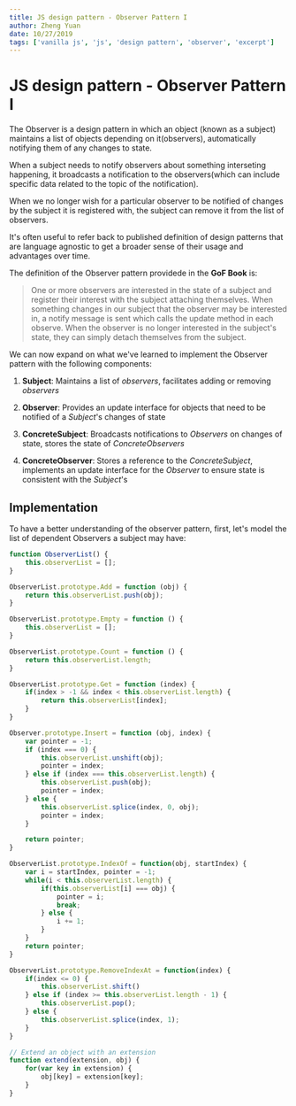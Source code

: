```yaml
---
title: JS design pattern - Observer Pattern I
author: Zheng Yuan
date: 10/27/2019
tags: ['vanilla js', 'js', 'design pattern', 'observer', 'excerpt']
---
```


JS design pattern - Observer Pattern I
============

The Observer is a design pattern in which an object (known as a subject) maintains a list of objects depending on it(observers), automatically notifying them of any changes to state.

When a subject needs to notify observers about something interseting happening, it broadcasts a notification to the observers(which can include specific data related to the topic of the notification).

When we no longer wish for a particular observer to be notified of changes by the subject it is registered with, the subject can remove it from the list of observers.

It's often useful to refer back to published definition of design patterns that are language agnostic to get a broader sense of their usage and advantages over time.

The definition of the Observer pattern providede in the **GoF Book** is:
> One or more observers are interested in the state of a subject and register their interest with the subject attaching themselves. When something changes in our subject that the observer may be interested in, a notify message is sent which calls the update method in each observe. When the observer is no longer interested in the subject's state, they can simply detach themselves from the subject.

We can now expand on what we've learned to implement the Observer pattern with the following components:

1. **Subject**: Maintains a list of *observers*, facilitates adding or removing *observers*

2. **Observer**: Provides an update interface for objects that need to be notified of a *Subject*'s changes of state

3. **ConcreteSubject**: Broadcasts notifications to *Observers* on changes of state, stores the state of *ConcreteObservers*

4. **ConcreteObserver**: Stores a reference to the *ConcreteSubject*, implements an update interface for the *Observer* to ensure state is consistent with the *Subject*'s

Implementation
----------

To have a better understanding of the observer pattern, first, let's model the list of dependent Observers a subject may have:

~~~javascript
function ObserverList() {
    this.observerList = [];
}

ObserverList.prototype.Add = function (obj) {
    return this.observerList.push(obj);
}

ObserverList.prototype.Empty = function () {
    this.observerList = [];
}

ObserverList.prototype.Count = function () {
    return this.observerList.length;
}

ObserverList.prototype.Get = function (index) {
    if(index > -1 && index < this.observerList.length) {
        return this.observerList[index];
    }
}

Observer.prototype.Insert = function (obj, index) {
    var pointer = -1;
    if (index === 0) {
        this.observerList.unshift(obj);
        pointer = index;
    } else if (index === this.observerList.length) {
        this.observerList.push(obj);
        pointer = index;
    } else {
        this.observerList.splice(index, 0, obj);
        pointer = index;
    }

    return pointer;
}

ObserverList.prototype.IndexOf = function(obj, startIndex) {
    var i = startIndex, pointer = -1;
    while(i < this.observerList.length) {
        if(this.observerList[i] === obj) {
            pointer = i;
            break;
        } else {
            i += 1;
        }
    }
    return pointer;
}

ObserverList.prototype.RemoveIndexAt = function(index) {
    if(index <= 0) {
        this.observerList.shift()
    } else if (index >= this.observerList.length - 1) {
        this.observerList.pop();
    } else {
        this.observerList.splice(index, 1);
    }
}

// Extend an object with an extension
function extend(extension, obj) {
    for(var key in extension) {
        obj[key] = extension[key];
    }
}
~~~
